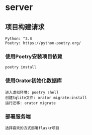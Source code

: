 # server

## 项目构建请求
```
Python: ^3.8
Poetry: https://python-poetry.org/
```

### 使用Poetry安装项目依赖
```
poetry install
```

### 使用Orator初始化数据库
```
进入虚拟环境: poetry shell
创建Sqlite文件: orator migrate:install
运行迁移: orator migrate
```

### 部署服务端
```
选择喜欢的方式部署flaskr项目
```
